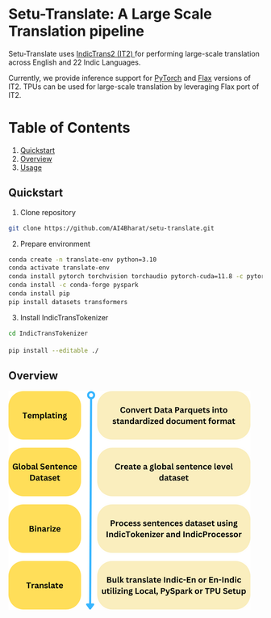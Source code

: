 # Setu-Translate: A Large Scale Translation pipeline

Setu-Translate uses [IndicTrans2 (IT2) ](https://github.com/AI4Bharat/IndicTrans2) for performing large-scale translation across English and 22 Indic Languages.

Currently, we provide inference support for [PyTorch](https://pytorch.org/get-started/locally/) and [Flax](https://flax.readthedocs.io/en/latest/index.html) versions of IT2. TPUs can be used for large-scale translation by leveraging Flax port of IT2.

# Table of Contents

1. [Quickstart](#quickstart)
2. [Overview](#overview)
3. [Usage](#usage)

## Quickstart

1. Clone repository
```bash
git clone https://github.com/AI4Bharat/setu-translate.git
```
2. Prepare environment
```bash
conda create -n translate-env python=3.10
conda activate translate-env
conda install pytorch torchvision torchaudio pytorch-cuda=11.8 -c pytorch -c nvidia
conda install -c conda-forge pyspark
conda install pip
pip install datasets transformers
```
3. Install IndicTransTokenizer
```bash
cd IndicTransTokenizer

pip install --editable ./
```

## Overview

![Setu Translate Stages Overview](./setu-translate-overview.png "Setu-Translate Overview")
